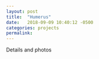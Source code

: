 ```yaml
---
layout: post
title:  "Humerus"
date:   2018-09-09 10:40:12 -0500
categories: projects
permalink: 
---
```


Details and photos
